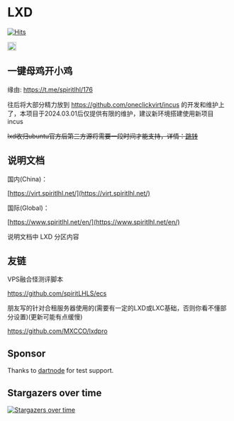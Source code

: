 # LXD

[![Hits](https://hits.seeyoufarm.com/api/count/incr/badge.svg?url=https%3A%2F%2Fgithub.com%2FspiritLHLS%2Flxd&count_bg=%2379C83D&title_bg=%23555555&icon=&icon_color=%23E7E7E7&title=hits&edge_flat=false)](https://hits.seeyoufarm.com)

[<img src="https://api.gitsponsors.com/api/badge/img?id=488542981" height="20">](https://api.gitsponsors.com/api/badge/link?p=SOY0ZjHa6Awqjd6hj8j7mR7EcUD69da6mSjwxE7tlP29IggvweUsNy65K+b4yMihscnXLWe3yNOeRYpK8ju2WZ78onklPOLgJcBSIDbYl3G4iLPe3jF6j8XcvjHqW7WvHrVn9O9bP47pIuNmXvRTmg==)

## 一键母鸡开小鸡

缘由: https://t.me/spiritlhl/176

往后将大部分精力放到 https://github.com/oneclickvirt/incus 的开发和维护上了，本项目于2024.03.01后仅提供有限的维护，建议新环境搭建使用新项目 incus

~~lxd收归ubuntu官方后第三方源将需要一段时间才能支持，详情：[跳转](https://discourse.ubuntu.com/t/an-update-on-the-licence-change-and-community-image-server/41549)~~

## 说明文档

国内(China)：

[https://virt.spiritlhl.net/](https://virt.spiritlhl.net/)

国际(Global)：

[https://www.spiritlhl.net/en/](https://www.spiritlhl.net/en/)

说明文档中 LXD 分区内容

## 友链

VPS融合怪测评脚本

https://github.com/spiritLHLS/ecs

朋友写的针对合租服务器使用的(需要有一定的LXD或LXC基础，否则你看不懂部分设置)(更新可能有点缓慢)

https://github.com/MXCCO/lxdpro

## Sponsor

Thanks to [dartnode](https://dartnode.com/?via=server) for test support.

## Stargazers over time

[![Stargazers over time](https://starchart.cc/oneclickvirt/lxd.svg)](https://starchart.cc/oneclickvirt/lxd)
